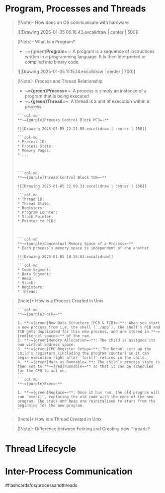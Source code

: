 # Program, Processes and Threads

>[!Note]- How does an OS communicate with hardware
> <!-- Multiline -->
> ![[Drawing 2025-01-05 09.16.43.excalidraw | center | 500]]

>[!Note]- What is a Program?
> <!-- Multiline -->
>* ~={green}**Program**=~: A program is a sequence of instructions written in a programming language. It is then interpreted or compiled into binary code.
>
> ![[Drawing 2025-01-05 11.15.14.excalidraw | center | 700]]

>[!Note]- Process and Thread Relationship
> <!-- Multiline -->
>* **~={green}Process=~**: A process is simply an instance of a program that is being executed
>* **~={green}Thread=~**: A thread is a unit of execution within a process
> 
>````col
>```col-md
>**~={purple}Process Control Block PCB=~**
>
> ![[Drawing 2025-01-05 12.21.09.excalidraw | center | 150]]
>```
>```col-md
>* Process ID:
>* Process State:
>* Memory Pages:
>* ...
>````
> ​
>````col
>```col-md
>**~={purple}Thread Control Block TCB=~**
>
> ![[Drawing 2025-01-05 12.09.33.excalidraw | center | 150]]
>```
>```col-md
>* Thread ID:
>* Thread State:
>* Registers:
>* Program Counter:
>* Stack Pointer:
>* Pointer to PCB:
>````
>​
>````col
>```col-md
>**~={purple}Conceptual Memory Space of a Process=~**
>* Each process's memory space is independent of one another
>
> ![[Drawing 2025-01-05 10.56.03.excalidraw]]
>```
>```col-md
>* Code Segment:
>* Data Segment:
>* Heap:
>* Stack:
>* Registers:
>* Thread:
>````

> [!note]+ How is a Process Created in Unix
> <!-- Multiline -->
>````col 
>```col-md 
>**~={purple}Fork=~**
>
>1. **~={green}New Data Structure (PCB & TCB)=~**: When you start a new process from i.e. the shell (`./app`), the shell's PCB and TCB gets duplicated for this new process, and are stored in **~={red}kernel space=~** of the ram.
>2. **~={green}Memory Allocation=~**: The child is assigned its own virtual address space.
>3. **~={green}CPU Register Setup=~**: The kernel sets up the child’s registers (including the program counter) so it can begin execution right after `fork()` returns in the child.
>4. **~={green}Mark as Runnable=~**: The child’s process state is then set to **~={red}runnable=~** so that it can be scheduled for the CPU to act on.
>``` 
>```col-md 
>**~={purple}Exec=~**
>
>1. **~={green}Replace=~**: Once it has ran, the old program will run `exec()`, replacing the old code with the code of the new program. The stack and heap are reinitalised to start from the beginning for the new program.
>``` 
>```` 
>

> [!note]+ How is a Thread Created in Unix
> <!-- Multiline -->
>

>[!Note]- Difference between Forking and Creating new Threads?
> <!-- Multiline -->

# Thread Lifecycle


# Inter-Process Communication


#flashcards/os/processandthreads